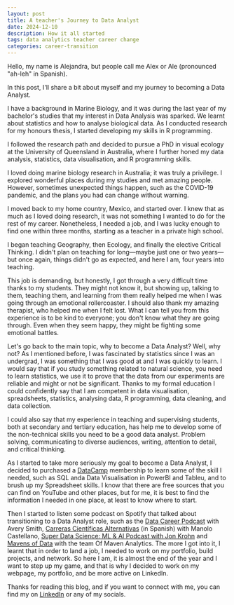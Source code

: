```yaml
---
layout: post
title: A teacher's Journey to Data Analyst
date: 2024-12-10
description: How it all started
tags: data analytics teacher career change
categories: career-transition
---
```


Hello, my name is Alejandra, but people call me Alex or Ale (pronounced "ah-leh" in Spanish).

In this post, I'll share a bit about myself and my journey to becoming a Data Analyst.

I have a background in Marine Biology, and it was during the last year of my bachelor's studies that my interest in Data Analysis was sparked. We learnt about statistics and how to analyse biological data. As I conducted research for my honours thesis, I started developing my skills in R programming.

I followed the research path and decided to pursue a PhD in visual ecology at the University of Queensland in Australia, where I further honed my data analysis, statistics, data visualisation, and R programming skills.

I loved doing marine biology research in Australia; it was truly a privilege. I explored wonderful places during my studies and met amazing people. However, sometimes unexpected things happen, such as the COVID-19 pandemic, and the plans you had can change without warning.

I moved back to my home country, Mexico, and started over. I knew that as much as I loved doing research, it was not something I wanted to do for the rest of my career. Nonetheless, I needed a job, and I was lucky enough to find one within three months, starting as a teacher in a private high school.

I began teaching Geography, then Ecology, and finally the elective Critical Thinking. I didn't plan on teaching for long—maybe just one or two years—but once again, things didn't go as expected, and here I am, four years into teaching.

This job is demanding, but honestly, I got through a very difficult time thanks to my students. They might not know it, but showing up, talking to them, teaching them, and learning from them really helped me when I was going through an emotional rollercoaster. I should also thank my amazing therapist, who helped me when I felt lost. What I can tell you from this experience is to be kind to everyone; you don't know what they are going through. Even when they seem happy, they might be fighting some emotional battles.

Let's go back to the main topic, why to become a Data Analyst? Well, why not? As I mentioned before, I was fascinated by statistics since I was an undergrad,  I was something that I was good at and I was quickly to learn. I would say that if you study something related to natural science, you need to learn statistics, we use it to prove that the data from our experiments are reliable and might or not be significant. Thanks to my formal education I could confidently say that I am competent in data visualisation, spreadsheets, statistics, analysing data, R programming, data cleaning, and data collection.

I could also say that my experience in teaching and supervising students, both at secondary and tertiary education, has help me to develop some of the non-technical skills you need to be a good data analyst. Problem solving, communicating to diverse audiences, writing, attention to detail, and critical thinking.

As I started to take more seriously my goal to become a Data Analyst, I decided to purchased a [DataCamp](https://www.datacamp.com/) membership to learn some of the skill I needed, such as SQL anda Data Visualisation in PowerBI and Tableu, and to brush up my Spreadsheet skills. I know that there are free sources that you can find on YouTube and other places, but for me, it is best to find the information I needed in one place, at least to know where to start. 

Then I started to listen some podcast on Spotify that talked about transitioning to a Data Analyst role, such as the [Data Career Podcast](https://datacareerpodcast.com/) with Avery Smith, [Carreras Científicas Alternativas](https://carrerascientificasalternativas.com/podcast-entrevistas/) (in Spanish) with Manolo Castellano, [Super Data Science: ML & AI Podcast with Jon Krohn](https://www.superdatascience.com/podcast) and [Mavens of Data](https://mavenanalytics.io/mavens-of-data) with the team Of Maven Analytics. The more I got into it, I learnt that in order to land a job, I needed to work on my portfolio, build projects, and network. So here I am, it is almost the end of the year and I want to step up my game, and that is why I decided to work on my webpage, my portfolio, and be more active on LinkedIn. 

Thanks for reading this blog, and if you want to connect with me, you can find my on [LinkedIn](https://www.linkedin.com/in/alejandralopezgalan/) or any of my socials. 
